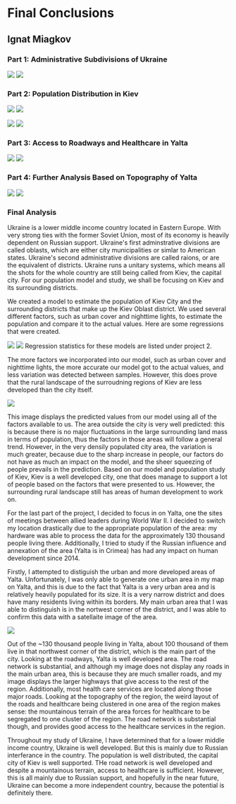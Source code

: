 # Final Conclusions
## Ignat Miagkov

### Part 1: Administrative Subdivisions of Ukraine
![](ukraine_details.png) ![](kiev_kievcity.png)

### Part 2: Population Distribution in Kiev
![](kiev_diff.png)
![](mapview_kiev.png)

![](kiev_city_diff.png)
![](kiev_city_mapview_diff.png)

### Part 3: Access to Roadways and Healthcare in Yalta
![](project_3_part_1.png)
![](project_3_final.png)

### Part 4: Further Analysis Based on Topography of Yalta
![](project4_part1.png)
![](project_4_part2.png)

### Final Analysis
  Ukraine is a lower middle income country located in Eastern Europe. With very strong ties with the former Soviet Union, most of its economy is heavily dependent on Russian support. Ukraine's first adminstrative divisions are called oblasts, which are either city municipalities or simlar to American states. Ukraine's second administrative divisions are called raions, or are the equivalent of districts. Ukraine runs a unitary systems, which means all the shots for the whole country are still being called from Kiev, the capital city. For our population model and study, we shall be focusing on Kiev and its surrounding districts. 
  
  We created a model to estimate the population of Kiev City and the surrounding districts that make up the Kiev Oblast district. We used several different factors, such as urban cover and nighttime lights, to estimate the population and compare it to the actual values. Here are some regressions that were created.
  
![](pop19_dst190_ntl_regression.png)
![](pop19_water_dst190_topo_regression.png)
Regression statistics for these models are listed under project 2.

  The more factors we incorporated into our model, such as urban cover and nighttime lights, the more accurate our model got to the actual values, and less variation was detected between samples. However, this does prove that the rural landscape of the surroudning regions of Kiev are less developed than the city itself. 
  
 ![](diff_sums_kiev2_3d.png)
  
  This image displays the predicted values from our model using all of the factors available to us. The area outside the city is very well predicted: this is because there is no major fluctuations in the large surrounding land mass in terms of population, thus the factors in those areas will follow a general trend. However, in the very densily populated city area, the variation is much greater, because due to the sharp increase in people, our factors do not have as much an impact on the model, and the sheer squeezing of people prevails in the prediction. Based on our model and population study of Kiev, Kiev is a well developed city, one that does manage to support a lot of people based on the factors that were presented to us. However, the surrounding rural landscape still has areas of human development to work on.

  For the last part of the project, I decided to focus in on Yalta, one the sites of meetings between allied leaders during World War II. I decided to switch my location drastically due to the appropriate population of the area: my hardware was able to process the data for the approximately 130 thousand people living there. Additionally, I tried to study if the Russian influence and annexation of the area (Yalta is in Crimea) has had any impact on human development since 2014. 
  
  Firstly, I attempted to distiguish the urban and more developed areas of Yalta. Unfortunately, I was only able to generate one urban area in my map on Yalta, and this is due to the fact that Yalta is a very urban area and is relatively heavily populated for its size. It is a very narrow district and does have many residents living within its borders. My main urban area that I was able to distinguish is in the nortwest corner of the district, and I was able to confirm this data with a satellaite image of the area. 
  
  ![](Untitled.png)
  
  Out of the ~130 thousand people living in Yalta, about 100 thousand of them live in that northwest corner of the district, which is the main part of the city. Looking at the roadways, Yalta is well developed area. The road network is substantial, and although my image does not display any roads in the main urban area, this is because they are much smaller roads, and my image displays the larger highways that give access to the rest of the region. Additionally, most health care services are located along those major roads. Looking at the topography of the region, the weird layout of the roads and healthcare being clustered in one area of the region makes sense: the mountainous terrain of the area forces for healthcare to be segregated to one cluster of the region. The road network is substantial though, and provides good access to the healthcare services in the region.
  
  Throughout my study of Ukraine, I have determined that for a lower middle income country, Ukraine is well developed. But this is mainly due to Russian interferance in the country. The population is well distributed, the capital city of Kiev is well supported. THe road network is well developed and despite a mountainous terrain, access to healthcare is sufficient. However, this is all mainly due to Russian support, and hopefully in the near future, Ukraine can become a more independent country, because the potential is definitely there.
